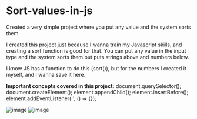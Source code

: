 # Sort-values-in-js
Created a very simple project where you put any value and the system sorts them

I created this project just because I wanna train my Javascript skills, and creating a sort function is good for that.
You can put any value in the input type and the system sorts them but puts strings above and numbers below.

I know JS has a function to do this (sort()), but for the numbers I created it myself, and I wanna save it here.

**Important concepts covered in this project:**
document.querySelector();
document.createElement();
element.appendChild();
element.insertBefore();
element.addEventListener('', () => {});
 
![image](https://user-images.githubusercontent.com/81515650/155535334-f5251ba5-165b-40de-94de-3b9ac478dc26.png) ![image](https://user-images.githubusercontent.com/81515650/155535505-91cc9c1d-f176-4844-af6f-e38023b50d81.png)
